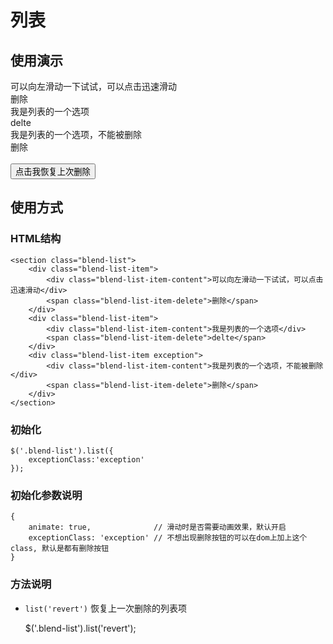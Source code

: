 # 列表

## 使用演示

<div class="doc-demo">
	<section class="blend-list">
	    <div class="blend-list-item">
	        <div class="blend-list-item-content">可以向左滑动一下试试，可以点击迅速滑动</div>
	        <span class="blend-list-item-delete">删除</span>
	    </div>
	    <div class="blend-list-item">
	        <div class="blend-list-item-content">我是列表的一个选项</div>
	        <span class="blend-list-item-delete">delte</span>
	    </div>
	    <div class="blend-list-item exception">
	        <div class="blend-list-item-content">我是列表的一个选项，不能被删除</div>
	        <span class="blend-list-item-delete">删除</span>
	    </div>
	</section>
	<br>
	<button id="revertItem" class='blend-button blend-button-default'>点击我恢复上次删除</button>
</div>

<script type="text/javascript">
	;(function(){
		var $list = boost('.blend-list').eq(0).list({
			exceptionClass:"exception"
		});

		boost('#revertItem').on('click',function(){
			$list.list('revert');
		});

	})();
</script>

## 使用方式

### HTML结构

	<section class="blend-list">
	    <div class="blend-list-item">
	        <div class="blend-list-item-content">可以向左滑动一下试试，可以点击迅速滑动</div>
	        <span class="blend-list-item-delete">删除</span>
	    </div>
	    <div class="blend-list-item">
	        <div class="blend-list-item-content">我是列表的一个选项</div>
	        <span class="blend-list-item-delete">delte</span>
	    </div>
	    <div class="blend-list-item exception">
	        <div class="blend-list-item-content">我是列表的一个选项，不能被删除</div>
	        <span class="blend-list-item-delete">删除</span>
	    </div>
	</section>

### 初始化
	
	$('.blend-list').list({
		exceptionClass:'exception'
	});

### 初始化参数说明

	{
        animate: true,				// 滑动时是否需要动画效果，默认开启
        exceptionClass: 'exception' // 不想出现删除按钮的可以在dom上加上这个class, 默认是都有删除按钮
	}

### 方法说明
	
-	`list('revert')` 恢复上一次删除的列表项
	

	$('.blend-list').list('revert');




